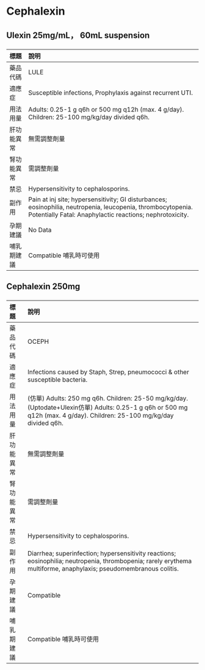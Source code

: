# Cephalexin

## Ulexin 25mg/mL， 60mL suspension

##### 

| 標題       | 說明                                                                                                                                                                     |
|:-----------|:-------------------------------------------------------------------------------------------------------------------------------------------------------------------------|
| 藥品代碼   | LULE                                                                                                                                                                     |
| 適應症     | Susceptible infections, Prophylaxis against recurrent UTI.                                                                                                               |
| 用法用量   | Adults: 0.25-1 g q6h or 500 mg q12h (max. 4 g/day). Children: 25-100 mg/kg/day divided q6h.                                                                              |
| 肝功能異常 | 無需調整劑量                                                                                                                                                             |
| 腎功能異常 | 需調整劑量                                                                                                                                                               |
| 禁忌       | Hypersensitivity to cephalosporins.                                                                                                                                      |
| 副作用     | Pain at inj site; hypersensitivity; GI disturbances; eosinophilia, neutropenia, leucopenia, thrombocytopenia. Potentially Fatal: Anaphylactic reactions; nephrotoxicity. |
| 孕期建議   | No Data                                                                                                                                                                  |
| 哺乳期建議 | Compatible 哺乳時可使用                                                                                                                                                  |

## Cephalexin 250mg

##### 

| 標題       | 說明                                                                                                                                                                    |
|:-----------|:------------------------------------------------------------------------------------------------------------------------------------------------------------------------|
| 藥品代碼   | OCEPH                                                                                                                                                                   |
| 適應症     | Infections caused by Staph, Strep, pneumococci & other susceptible bacteria.                                                                                            |
| 用法用量   | (仿單) Adults: 250 mg q6h. Children: 25-50 mg/kg/day. (Uptodate+Ulexin仿單) Adults: 0.25-1 g q6h or 500 mg q12h (max. 4 g/day). Children: 25-100 mg/kg/day divided q6h. |
| 肝功能異常 | 無需調整劑量                                                                                                                                                            |
| 腎功能異常 | 需調整劑量                                                                                                                                                              |
| 禁忌       | Hypersensitivity to cephalosporins.                                                                                                                                     |
| 副作用     | Diarrhea; superinfection; hypersensitivity reactions; eosinophilia; neutropenia, thrombopenia; rarely erythema multiforme, anaphylaxis; pseudomembranous colitis.       |
| 孕期建議   | Compatible                                                                                                                                                              |
| 哺乳期建議 | Compatible 哺乳時可使用                                                                                                                                                 |

